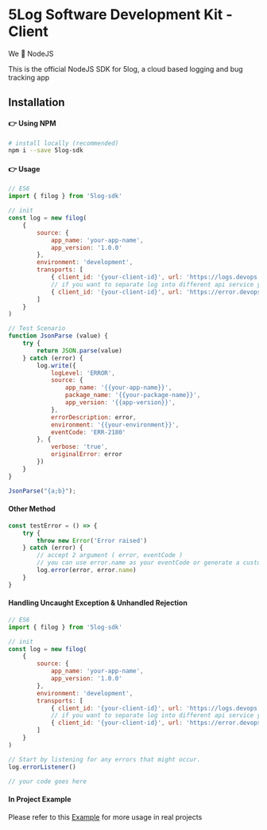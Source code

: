 # 5Log Software Development Kit - Client

We 🫶 NodeJS

This is the official NodeJS SDK for 5log, a cloud based logging and bug tracking app


## Installation

#### 👉 Using NPM
```bash
# install locally (recommended)
npm i --save 5log-sdk
```

#### 👉 Usage
```javascript
// ES6
import { filog } from '5log-sdk'

// init
const log = new filog(
    {
        source: {
            app_name: 'your-app-name',
            app_version: '1.0.0'
        },
        environment: 'development',
        transports: [
            { client_id: '{your-client-id}', url: 'https://logs.devops.io/api/v1/logs', logType: 'ANY' }
            // if you want to separate log into different api service you can add more options
            { client_id: '{your-client-id}', url: 'https://error.devops.io/api/v1/logs', logType: 'ERROR' }
        ]
    }
)

// Test Scenario
function JsonParse (value) {
    try {
        return JSON.parse(value)
    } catch (error) {
        log.write({
            logLevel: 'ERROR',
            source: {
                app_name: '{{your-app-name}}',
                package_name: '{{your-package-name}}',
                app_version: '{{app-version}}',
            },
            errorDescription: error,
            environment: '{{your-environment}}',
            eventCode: 'ERR-2180'
        }, { 
            verbose: 'true', 
            originalError: error
        })
    }
}

JsonParse("{a;b}");
```

#### Other Method

```javascript
const testError = () => {
    try {
        throw new Error('Error raised')
    } catch (error) {
        // accept 2 argument ( error, eventCode )
        // you can use error.name as your eventCode or generate a custom eventCode
        log.error(error, error.name)
    }
}
```

#### Handling Uncaught Exception & Unhandled Rejection

```javascript
// ES6
import { filog } from '5log-sdk'

// init
const log = new filog(
    {
        source: {
            app_name: 'your-app-name',
            app_version: '1.0.0'
        },
        environment: 'development',
        transports: [
            { client_id: '{your-client-id}', url: 'https://logs.devops.io/api/v1/logs', logType: 'ANY' }
            // if you want to separate log into different api service you can add more options
            { client_id: '{your-client-id}', url: 'https://error.devops.io/api/v1/logs', logType: 'ERROR' }
        ]
    }
)

// Start by listening for any errors that might occur.
log.errorListener()

// your code goes here
```

#### In Project Example

Please refer to this [Example](https://github.com/permaficus/5log-sdk/tree/main/example) for more usage in real projects
